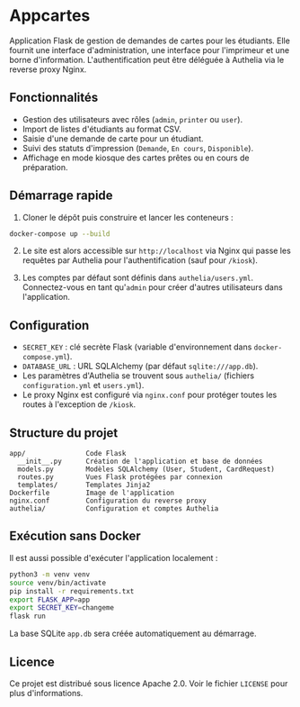 # Appcartes

Application Flask de gestion de demandes de cartes pour les étudiants. Elle fournit une interface d'administration, une interface pour l'imprimeur et une borne d'information. L'authentification peut être déléguée à Authelia via le reverse proxy Nginx.

## Fonctionnalités

- Gestion des utilisateurs avec rôles (`admin`, `printer` ou `user`).
- Import de listes d'étudiants au format CSV.
- Saisie d'une demande de carte pour un étudiant.
- Suivi des statuts d'impression (`Demande`, `En cours`, `Disponible`).
- Affichage en mode kiosque des cartes prêtes ou en cours de préparation.

## Démarrage rapide

1. Cloner le dépôt puis construire et lancer les conteneurs :

```bash
docker-compose up --build
```

2. Le site est alors accessible sur `http://localhost` via Nginx qui passe les requêtes par Authelia pour l'authentification (sauf pour `/kiosk`).

3. Les comptes par défaut sont définis dans `authelia/users.yml`. Connectez-vous en tant qu'`admin` pour créer d'autres utilisateurs dans l'application.

## Configuration

- `SECRET_KEY` : clé secrète Flask (variable d'environnement dans `docker-compose.yml`).
- `DATABASE_URL` : URL SQLAlchemy (par défaut `sqlite:///app.db`).
- Les paramètres d'Authelia se trouvent sous `authelia/` (fichiers `configuration.yml` et `users.yml`).
- Le proxy Nginx est configuré via `nginx.conf` pour protéger toutes les routes à l'exception de `/kiosk`.

## Structure du projet

```
app/               Code Flask
  __init__.py      Création de l'application et base de données
  models.py        Modèles SQLAlchemy (User, Student, CardRequest)
  routes.py        Vues Flask protégées par connexion
  templates/       Templates Jinja2
Dockerfile         Image de l'application
nginx.conf         Configuration du reverse proxy
authelia/          Configuration et comptes Authelia
```

## Exécution sans Docker

Il est aussi possible d'exécuter l'application localement :

```bash
python3 -m venv venv
source venv/bin/activate
pip install -r requirements.txt
export FLASK_APP=app
export SECRET_KEY=changeme
flask run
```

La base SQLite `app.db` sera créée automatiquement au démarrage.

## Licence

Ce projet est distribué sous licence Apache 2.0. Voir le fichier `LICENSE` pour plus d'informations.

